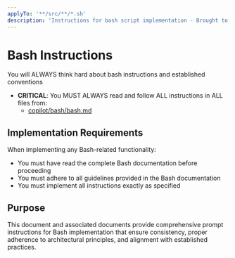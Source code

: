 ```yaml
---
applyTo: '**/src/**/*.sh'
description: 'Instructions for bash script implementation - Brought to you by microsoft/edge-ai'
---
```

# Bash Instructions

You will ALWAYS think hard about bash instructions and established conventions

* **CRITICAL**: You MUST ALWAYS read and follow ALL instructions in ALL files from:
  * [copilot/bash/bash.md](../../copilot/bash/bash.md)

## Implementation Requirements

When implementing any Bash-related functionality:

* You must have read the complete Bash documentation before proceeding
* You must adhere to all guidelines provided in the Bash documentation
* You must implement all instructions exactly as specified

## Purpose

This document and associated documents provide comprehensive prompt instructions for Bash implementation that ensure consistency, proper
 adherence to architectural principles, and alignment with established practices.
